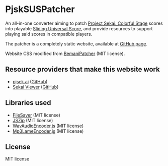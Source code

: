 # PjskSUSPatcher
An all-in-one converter aiming to patch [Project Sekai: Colorful Stage](https://pjsekai.sega.jp/) scores into playable [Sliding Universal Score](https://gist.github.com/kb10uy/c171c175ba913dc40a73c6ce69da9859), and provide resources to support playing said scores in compatible players.

The patcher is a completely static website, available at [GitHub page](https://Qrael.github.io/PjskSUSPatcher/index.html).

Website CSS modified from [BemaniPatcher](https://github.com/mon/BemaniPatcher) (MIT license).

## Resource providers that make this website work
* [pjsek.ai](https://pjsek.ai) ([GitHub](https://github.com/pjsek-ai/))
* [Sekai Viewer](https://sekai.best) ([GitHub](https://github.com/Sekai-World/))

## Libraries used
* [FileSaver](https://github.com/eligrey/FileSaver.js/) (MIT license)
* [JSZip](https://github.com/Stuk/jszip) (MIT license)
* [WavAudioEncoder.js](https://github.com/higuma/wav-audio-encoder-js) (MIT license)
* [Mp3LameEncoder.js](https://github.com/higuma/mp3-lame-encoder-js) (MIT license)

## License
MIT license
